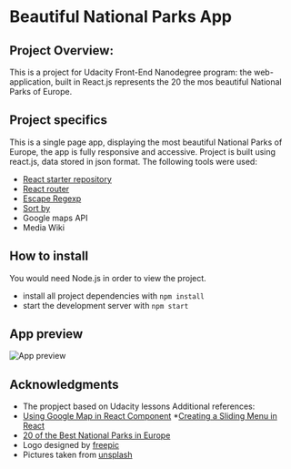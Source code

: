 # Beautiful National Parks App
## Project Overview:
This is a project for Udacity Front-End Nanodegree program: the web-application, built in React.js represents the 20 the mos beautiful National Parks of Europe.

## Project specifics
This is a single page app, displaying the most beautiful National Parks of Europe, the app is fully responsive and accessive.
Project is built using react.js, data stored in json format. The following tools were used:
 * [React starter repository](https://github.com/facebook/create-react-app)
 * [React router](https://github.com/ReactTraining/react-router/tree/master/packages/react-router-dom)
* [Escape Regexp](https://github.com/sindresorhus/escape-string-regexp)
* [Sort by](https://www.npmjs.com/package/sort-by)
* Google maps API
* Media Wiki

## How to install
You would need Node.js in order to view the project.
* install all project dependencies with `npm install`
* start the development server with `npm start`

## App preview
![App preview](https://image.ibb.co/hXGrdd/localhost_3000_i_Pad_1.png)

## Acknowledgments
* The propject based on Udacity lessons
Additional references:
* [Using Google Map in React Component](https://stackoverflow.com/questions/48493960/using-google-map-in-react-component)
*[Creating a Sliding Menu in React](https://www.kirupa.com/react/smooth_sliding_menu_react_motion.htm)
* [20 of the Best National Parks in Europe](http://www.worldofwanderlust.com/20-of-the-best-national-parks-in-europe/)
* Logo designed by [freepic](https://www.freepik.com/)
* Pictures taken from [unsplash](https://unsplash.com/)
